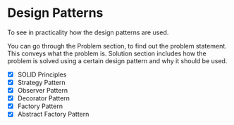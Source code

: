 # Design Patterns
To see in practicality how the design patterns are used.

You can go through the Problem section, to find out the problem statement. This conveys what the problem is.
Solution section includes how the problem is solved using a certain design pattern and why it should be used.

- [x] SOLID Principles
- [x] Strategy Pattern
- [x] Observer Pattern
- [x] Decorator Pattern
- [x] Factory Pattern
- [x] Abstract Factory Pattern
